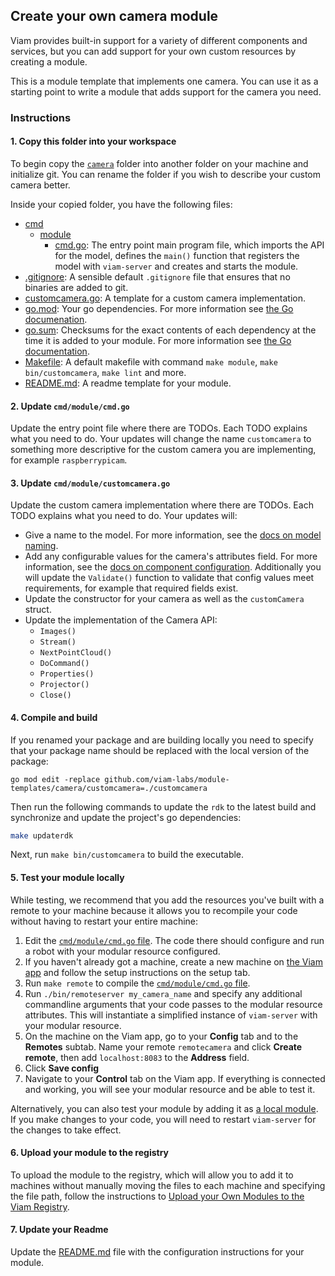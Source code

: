 ## Create your own camera module

Viam provides built-in support for a variety of different components and services, but you can add support for your own custom resources by creating a module.

This is a module template that implements one camera. You can use it as a starting point to write a module that adds support for the camera you need.

### Instructions

#### 1. Copy this folder into your workspace

To begin copy the [`camera`](../) folder into another folder on your machine and initialize git. You can rename the folder if you wish to describe your custom camera better.

Inside your copied folder, you have the following files:

- [cmd](./cmd/)
  - [module](./module/)
    - [cmd.go](./cmd.go): The entry point main program file, which imports the API for the model, defines the `main()` function that registers the model with `viam-server` and creates and starts the module.
- [.gitignore](./.gitignore): A sensible default `.gitignore` file that ensures that no binaries are added to git.
- [customcamera.go](./customcamera.go): A template for a custom camera implementation.
- [go.mod](./go.mod): Your go dependencies. For more information see [the Go documenation](https://go.dev/doc/tutorial/create-module).
- [go.sum](./go.sum): Checksums for the exact contents of each dependency at the time it is added to your module. For more information see [the Go documentation](https://go.dev/doc/tutorial/create-module).
- [Makefile](./Makefile): A default makefile with command `make module`, `make bin/customcamera`, `make lint` and more.
- [README.md](./README.md): A readme template for your module.

#### 2. Update `cmd/module/cmd.go`

Update the entry point file where there are TODOs. Each TODO explains what you need to do. Your updates will change the name `customcamera` to something more descriptive for the custom camera you are implementing, for example `raspberrypicam`.

#### 3. Update `cmd/module/customcamera.go`

Update the custom camera implementation where there are TODOs. Each TODO explains what you need to do. Your updates will:

- Give a name to the model. For more information, see the [docs on model naming](https://docs.viam.com/registry/create/#name-your-new-resource-model).
- Add any configurable values for the camera's attributes field. For more information, see the [docs on component configuration](https://docs.viam.com/build/configure/#components). Additionally you will update the `Validate()` function to validate that config values meet requirements, for example that required fields exist.
- Update the constructor for your camera as well as the `customCamera` struct.
- Update the implementation of the Camera API:
  - `Images()`
  - `Stream()`
  - `NextPointCloud()`
  - `DoCommand()`
  - `Properties()`
  - `Projector()`
  - `Close()`

#### 4. Compile and build

If you renamed your package and are building locally you need to specify that your package name should be replaced with the local version of the package:

```
go mod edit -replace github.com/viam-labs/module-templates/camera/customcamera=./customcamera
```

Then run the following commands to update the `rdk` to the latest build and synchronize and update the project's go dependencies:

```sh
make updaterdk
```

Next, run `make bin/customcamera` to build the executable.

#### 5. Test your module locally

While testing, we recommend that you add the resources you've built with a remote to your machine because it allows you to recompile your code without having to restart your entire machine:

1. Edit the [`cmd/module/cmd.go` file](./cmd/module/cmd.go). The code there should configure and run a robot with your modular resource configured.
2. If you haven't already got a machine, create a new machine on [the Viam app](app.viam.com) and follow the setup instructions on the setup tab.
3. Run `make remote` to compile the [`cmd/module/cmd.go` file](./cmd/module/cmd.go).
4. Run `./bin/remoteserver my_camera_name` and specify any additional commandline arguments that your code passes  to the modular resource attributes. This will instantiate a simplified instance of `viam-server` with your modular resource.
5. On the machine on the Viam app, go to your **Config** tab and to the **Remotes** subtab. Name your remote `remotecamera` and click **Create remote**, then add `localhost:8083` to the **Address** field.
6. Click **Save config**
7. Navigate to your **Control** tab on the Viam app. If everything is connected and working, you will see your modular resource and be able to test it.

Alternatively, you can also test your module by adding it as [a local module](https://docs.viam.com/registry/configure/#add-a-local-module).
If you make changes to your code, you will need to restart `viam-server` for the changes to take effect.

#### 6. Upload your module to the registry

To upload the module to the registry, which will allow you to add it to machines without manually moving the files to each machine and specifying the file path, follow the instructions to [Upload your Own Modules to the Viam Registry](https://docs.viam.com/registry/upload/).

#### 7. Update your Readme

Update the [README.md](./README.md) file with the configuration instructions for your module.